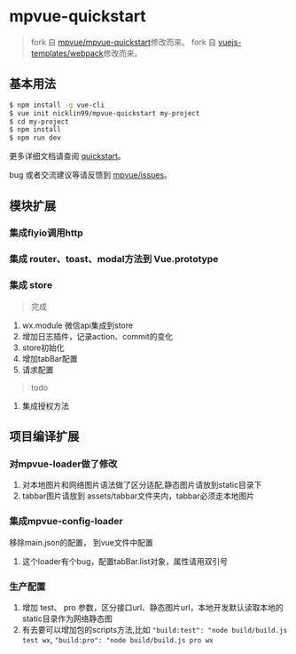 # mpvue-quickstart

> fork 自 [mpvue/mpvue-quickstart](https://github.com/mpvue/mpvue-quickstart)修改而来。
> fork 自 [vuejs-templates/webpack](https://github.com/vuejs-templates/webpack)修改而来。

## 基本用法

``` bash
$ npm install -g vue-cli
$ vue init nicklin99/mpvue-quickstart my-project
$ cd my-project
$ npm install
$ npm run dev
```

更多详细文档请查阅 [quickstart](http://mpvue.com/mpvue/quickstart/)。

bug 或者交流建议等请反馈到 [mpvue/issues](https://github.com/Meituan-Dianping/mpvue/issues)。

## 模块扩展

### 集成flyio调用http

### 集成 router、toast、modal方法到 Vue.prototype

### 集成 store

> 完成

1. wx.module 微信api集成到store
2. 增加日志插件，记录action、commit的变化
3. store初始化
4. 增加tabBar配置
5. 请求配置

> todo

1. 集成授权方法

## 项目编译扩展

### 对mpvue-loader做了修改

1. 对本地图片和网络图片语法做了区分适配,静态图片请放到static目录下
2. tabbar图片请放到 assets/tabbar文件夹内，tabbar必须走本地图片

### 集成mpvue-config-loader

移除main.json的配置， 到vue文件中配置

1. 这个loader有个bug，配置tabBar.list对象，属性请用双引号

### 生产配置

1. 增加 test、 pro 参数，区分接口url、静态图片url，本地开发默认读取本地的 static目录作为网络静态图
2. 有去要可以增加包的scripts方法,比如 `"build:test": "node build/build.js test wx`, `"build:pro": "node build/build.js pro wx`